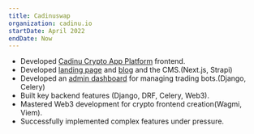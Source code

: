 ```yaml
---
title: Cadinuswap
organization: cadinu.io
startDate: April 2022
endDate: Now
---
```

- Developed [Cadinu Crypto App Platform](https://apps.cadinu.io) frontend.
- Developed [landing page](https://cadinu.io) and [blog](https://blog.cadinu.io) and the CMS.(Next.js, Strapi)
- Developed an [admin dashboard](https://dashboard.cadinu.io) for managing trading bots.(Django, Celery)
- Built key backend features (Django, DRF, Celery, Web3).
- Mastered Web3 development for crypto frontend creation(Wagmi, Viem).
- Successfully implemented complex features under pressure.
